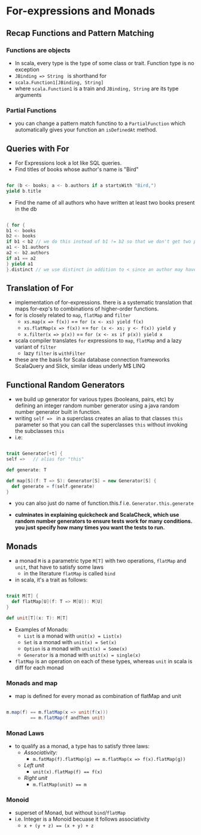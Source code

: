 # For-expressions and Monads

## Recap Functions and Pattern Matching

### Functions are objects

+ In scala, every type is the type of some class or trait. Function type is no exception
+ ```JBinding => String ```
is shorthand for
+ ```scala.Function1[JBinding, String]```
+ where ```scala.Function1``` is a train and ```JBinding, String``` are its type arguments

### Partial Functions

+ you can change a pattern match functino to a ```PartialFunction``` which automatically gives your function an ```isDefinedAt``` method. 

## Queries with For

+ For Expressions look a lot like SQL queries.
+ Find titles of books whose author's name is "Bird"

```scala

for (b <- books; a <- b.authors if a startsWith "Bird,")
yield b.title

```

+ Find the name of all authors who have written at least two books present in the db

```scala

{ for {
b1 <- books
b2 <- books
if b1 < b2 // we do this instead of b1 != b2 so that we don't get two pairs of each author
a1 <- b1.authors
a2 <- b2.authors
if a1 == a2
} yield a1 
}.distinct // we use distinct in addition to < since an author may have more than two books

```

## Translation of For

+ implementation of for-expressions. there is a systematic translation that maps for-exp's to combinations of higher-order functions.
+ for is closely related to  ```map```, ```flatMap``` and ```filter```
  + ```xs.map(x => f(x))``` == ```for (x <- xs) yield f(x)```
  + ```xs.flatMap(x => f(x))``` == ```for (x <- xs; y <- f(x)) yield y```
  + ```x.filter(x => p(x))``` == ```for (x <- xs if p(x)) yield x```
+ scala compiler translates ```for``` expressions to ```map```, ```flatMap``` and a lazy variant of ```filter```
  + lazy ```filter``` is ```withFilter```
+ these are the basis for Scala database connection frameworks ScalaQuery and Slick, similar ideas underly M$ LINQ

## Functional Random Generators

+ we build up generator for various types (booleans, pairs, etc) by defining an integer random number generator using a java random number generator built in function.
+ writing ```self => ``` in a superclass creates an alias to that classes ```this``` parameter so that you can call the superclasses ```this``` without invoking the subclasses ```this```
+ i.e:

```scala

trait Generator[+t] {
self =>   // alias for "this"

def generate: T

def map[S](f: T => S): Generator[S] = new Generator[S] {
  def generate = f(self.generate)
}

```

+ you can also just do name of function.this.f i.e. ```Generator.this.generate```

+ **culminates in explaining quickcheck and ScalaCheck, which use random number generators to ensure tests work for many conditions. you just specify how many times you want the tests to run.**


## Monads

+ a monad ```M``` is a parametric type ```M[T]``` with two operations, ```flatMap``` and ```unit```, that have to satisfy some laws
  + in the literature ```flatMap``` is called ```bind```
+ in scala, it's a trait as follows:

```scala

trait M[T] {
  def flatMap[U](f: T => M[U]): M[U]
}

def unit[T](x: T): M[T]

```

+ Examples of Monads:
  + ```List``` is a monad with ```unit(x) = List(x)```
  + ```Set``` is a monad with ```unit(x) = Set(x)```
  + ```Option``` is a monad with ```unit(x) = Some(x)```
  + ```Generator``` is a monad with ```unit(x) = single(x)```
+ ```flatMap``` is an operation on each of these types, whereas ```unit``` in scala is diff for each monad

### Monads and map

+ map is defined for every monad as combination of flatMap and unit

```scala

m.map(f) == m.flatMap(x => unit(f(x)))
         == m.flatMap(f andThen unit)

```

### Monad Laws

+ to qualify as a monad, a type has to satisfy three laws:
  + *Associativity:*
    + ```m.fatMap(f).flatMap(g) == m.flatMap(x => f(x).flatMap(g))```
  + *Left unit*
    + ```unit(x).flatMap(f) == f(x)```
  + *Right unit*
    + ``` m.flatMap(unit) == m ```

### Monoid

+ superset of Monad, but without ```bind```/```flatMap```
+ i.e. Integer is a Monoid becuase it follows associativity
  + ```x + (y + z) == (x + y) + z ```
